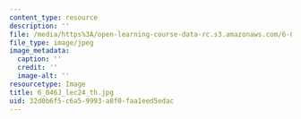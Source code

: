 ```yaml
---
content_type: resource
description: ''
file: /media/https%3A/open-learning-course-data-rc.s3.amazonaws.com/6-046j-introduction-to-algorithms-sma-5503-fall-2005/32d0b6f5c6a59993a8f0faa1eed5edac_6_046J_lec24_th.jpg
file_type: image/jpeg
image_metadata:
  caption: ''
  credit: ''
  image-alt: ''
resourcetype: Image
title: 6_046J_lec24_th.jpg
uid: 32d0b6f5-c6a5-9993-a8f0-faa1eed5edac
---
```

